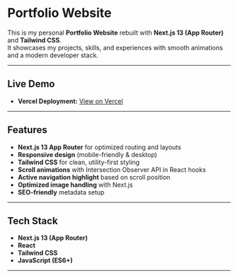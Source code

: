 #  Portfolio Website  

This is my personal **Portfolio Website** rebuilt with **Next.js 13 (App Router)** and **Tailwind CSS**.  
It showcases my projects, skills, and experiences with smooth animations and a modern developer stack.  

---

##  Live Demo  

- **Vercel Deployment:** [View on Vercel](https://portfolio-git-main-zainabbashir425s-projects.vercel.app/)  

---

##  Features  
-  **Next.js 13 App Router** for optimized routing and layouts  
-  **Responsive design** (mobile-friendly & desktop)  
-  **Tailwind CSS** for clean, utility-first styling  
-  **Scroll animations** with Intersection Observer API in React hooks  
-  **Active navigation highlight** based on scroll position  
-  **Optimized image handling** with Next.js  
-  **SEO-friendly** metadata setup  

---

##  Tech Stack  
- **Next.js 13 (App Router)**  
- **React**  
- **Tailwind CSS**  
- **JavaScript (ES6+)**  

---